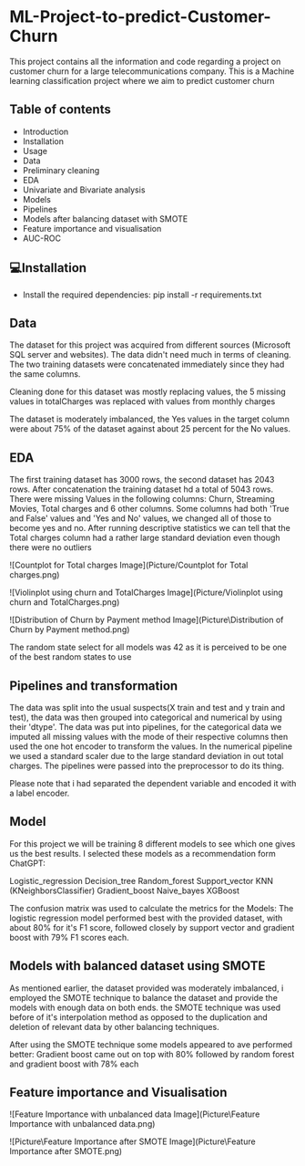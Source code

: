 # ML-Project-to-predict-Customer-Churn

This project contains all the information and code regarding a project on customer churn for a large telecommunications company. This is a Machine learning classification project where we aim to predict customer churn

## Table of contents

- Introduction
- Installation
- Usage
- Data
- Preliminary cleaning
- EDA
- Univariate and Bivariate analysis
- Models
- Pipelines
- Models after balancing dataset with SMOTE
- Feature importance and visualisation
- AUC-ROC

## 💻Installation

- Install the required dependencies: pip install -r requirements.txt

## Data

The dataset for this project was acquired from different sources (Microsoft SQL server and websites). The data didn't need much in terms of cleaning. The two training datasets were concatenated immediately since they had the same columns.

Cleaning done for this dataset was mostly replacing values, the 5 missing values in totalCharges was replaced with values from monthly charges

The dataset is moderately imbalanced, the Yes values in the target column were about 75% of the dataset against about 25 percent for the No values.

## EDA

The first training dataset has 3000 rows, the second dataset has 2043 rows. After concatenation the training dataset hd a total of 5043 rows. There were missing Values in the following columns: Churn, Streaming Movies, Total charges and 6 other columns. Some columns had both 'True and False' values and 'Yes and No' values, we changed all of those to become yes and no. After running descriptive statistics we can tell that the Total charges column had a rather large standard deviation even though there were no outliers

![Countplot for Total charges Image](Picture/Countplot for Total charges.png)

![Violinplot using churn and TotalCharges Image](Picture/Violinplot using churn and TotalCharges.png)

![Distribution of Churn by Payment method Image](Picture\Distribution of Churn by Payment method.png)

The random state select for all models was 42 as it is perceived to be one of the best random states to use

## Pipelines and transformation

The data was split into the usual suspects(X train and test and y train and test), the data was then grouped into categorical and numerical by using their 'dtype'.
The data was put into pipelines, for the categorical data we imputed all missing values with the mode of their respective columns then used the one hot encoder to transform the values. In the numerical pipeline we used a standard scaler due to the large standard deviation in out total charges. The pipelines were passed into the preprocessor to do its thing.

Please note that i had separated the dependent variable and encoded it with a label encoder.

## Model

For this project we will be training 8 different models to see which one gives us the best results. I selected these models as a recommendation form ChatGPT:

Logistic_regression
Decision_tree
Random_forest
Support_vector
KNN (KNeighborsClassifier)
Gradient_boost
Naive_bayes
XGBoost

The confusion matrix was used to calculate the metrics for the Models:
The logistic regression model performed best with the provided dataset, with about 80% for it's F1 score, followed closely by support vector and gradient boost with 79% F1 scores each.

## Models with balanced dataset using SMOTE

As mentioned earlier, the dataset provided was moderately imbalanced, i employed the SMOTE technique to balance the dataset and provide the models with enough data on both ends. the SMOTE technique was used before of it's interpolation method as opposed to the duplication and deletion of relevant data by other balancing techniques.

After using the SMOTE technique some models appeared to ave performed better: Gradient boost came out on top with 80% followed by random forest and gradient boost with 78% each

## Feature importance and Visualisation

![Feature Importance with unbalanced data Image](Picture\Feature Importance with unbalanced data.png)

![Picture\Feature Importance after SMOTE Image](Picture\Feature Importance after SMOTE.png)
